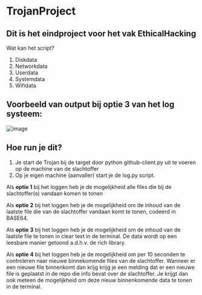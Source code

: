 # TrojanProject
## Dit is het eindproject voor het vak EthicalHacking

  Wat kan het script?
  1. Diskdata
  2. Networkdata
  3. Userdata
  4. Systemdata
  5. Wifidata

## Voorbeeld van output bij optie 3 van het log systeem:
![image](https://user-images.githubusercontent.com/78607201/209707101-5d1b1e7d-8452-46e2-92d4-4d4132fbdf20.png)


## Hoe run je dit?
1. Je start de Trojan bij de target door python github-client.py uit te voeren op de machine van de slachtoffer
2. Op je eigen machine (aanvaller) start je de log.py script. 

  Als **optie 1** bij het loggen heb je de mogelijkheid alle files die bij de slachtoffer(s) vandaan komen te tonen
  
  Als **optie 2** bij het loggen heb je de mogelijkheid om de inhoud van de laatste file die van de slachtoffer vandaan komt te tonen, codeerd in BASE64.
  
  Als **optie 3** bij het loggen heb je de mogelijkheid om de inhoud van de laatste file te tonen in clear text in de terminal. De data wordt op een leesbare manier getoond a.d.h.v. de rich library.  
  
  Als **optie 4** bij het loggen heb je de mogelijkheid om per 10 seconden te controleren naar nieuwe binnekomende files van de slachtoffer. Wanneer er een nieuwe file binnenkomt dan krijg krijg je een melding dat er een nieuwe file is geplaatst in de repo die info bevat over de slachtoffer. Je krijgt dan ook meteen de mogelijkheid om deze nieuw binnenkomende data te tonen in de terminal. 
